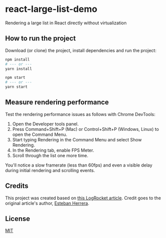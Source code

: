 # react-large-list-demo

Rendering a large list in React directly without virtualization

## How to run the project

Download (or clone) the project, install dependencies and run the project:
```bash
npm install 
# --- or ---
yarn install

npm start
# --- or ---
yarn start
```

## Measure rendering performance

Test the rendering performance issues as follows with Chrome DevTools:

1. Open the Developer tools panel.
2. Press Command+Shift+P (Mac) or Control+Shift+P (Windows, Linux) to open the Command Menu.
3. Start typing Rendering in the Command Menu and select Show Rendering.
4. In the Rendering tab, enable FPS Meter.
5. Scroll through the list one more time.

You'll notice a slow framerate (less than 60fps) and even a visible delay during initial rendering and scrolling events.

## Credits

This project was created based on [this LogRocket article](https://blog.logrocket.com/rendering-large-lists-with-react-virtualized-82741907a6b3/). 
Credit goes to the original article's author, [Esteban Herrera](https://blog.logrocket.com/author/ehrrera/).

## License
[MIT](LICENSE)


